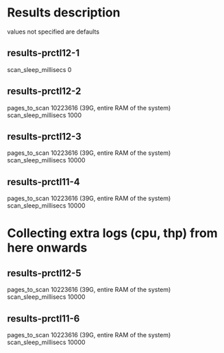 # Results description
values not specified are defaults

## results-prctl12-1
scan_sleep_millisecs 0

## results-prctl12-2
pages_to_scan 10223616 (39G, entire RAM of the system) 
scan_sleep_millisecs 1000

## results-prctl12-3
pages_to_scan 10223616 (39G, entire RAM of the system) 
scan_sleep_millisecs 10000

## results-prctl11-4
pages_to_scan 10223616 (39G, entire RAM of the system) 
scan_sleep_millisecs 10000

# Collecting extra logs (cpu, thp) from here onwards
## results-prctl12-5
pages_to_scan 10223616 (39G, entire RAM of the system) 
scan_sleep_millisecs 10000

## results-prctl11-6
pages_to_scan 10223616 (39G, entire RAM of the system) 
scan_sleep_millisecs 10000

